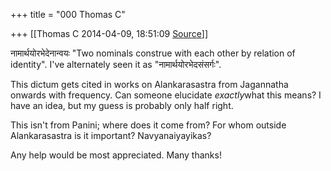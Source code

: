 +++
title = "000 Thomas C"

+++
[[Thomas C	2014-04-09, 18:51:09 [Source](https://groups.google.com/g/samskrita/c/UapRcztTWJA)]]



नामार्थयोरभेदेनान्वयः "Two nominals construe with each other by relation of identity". I've alternately seen it as "नामार्थयोरभेदसंसर्गः".  

  

This dictum gets cited in works on Alankarasastra from Jagannatha onwards with frequency. Can someone elucidate *exactly*what this means? I have an idea, but my guess is probably only half right.

  

This isn't from Panini; where does it come from? For whom outside Alankarasastra is it important? Navyanaiyayikas?

  

Any help would be most appreciated. Many thanks!

